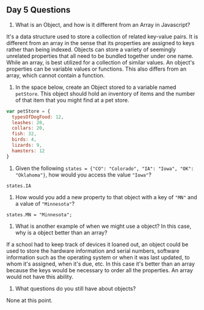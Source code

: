 ## Day 5 Questions

1. What is an Object, and how is it different from an Array in Javascript?

  It's a data structure used to store a collection of related key-value pairs. It is different from an array in the sense that its properties are assigned to keys rather than being indexed. Objects can store a variety of seemingly unrelated properties that all need to be bundled together under one name. While an array, is best utilized for a collection of similar values. An object's properties can be variable values or functions. This also differs from an array, which cannot contain a function.

1. In the space below, create an Object stored to a variable named `petStore`.  This object should hold an inventory of items and the number of that item that you might find at a pet store.

```Javascript
var petStore = {
  typesOfDogFood: 12,
  leashes: 20,
  collars: 20,
  fish: 32,
  birds: 4,
  lizards: 9,
  hamsters: 12
}
```

1. Given the following `states = {"CO": "Colorado", "IA": "Iowa", "OK": "Oklahoma"}`, how would you access the value `"Iowa"`?

`states.IA`

1. How would you add a new property to that object with a key of `"MN"` and a value of `"Minnesota"`?

`states.MN = "Minnesota";`

1. What is another example of when we might use a object?  In this case, why is a object better than an array?

If a school had to keep track of devices it loaned out, an object could be used to store the hardware information and serial numbers, software information such as the operating system or when it was last updated, to whom it's assigned, when it's due, etc. In this case it's better than an array because the keys would be necessary to order all the properties. An array would not have this ability.

1. What questions do you still have about objects?

None at this point.
